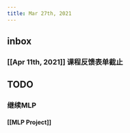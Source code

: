 ```yaml
---
title: Mar 27th, 2021
---
```


## inbox
### [[Apr 11th, 2021]] 课程反馈表单截止
## TODO
### 继续MLP
#### [[MLP Project]]
####
